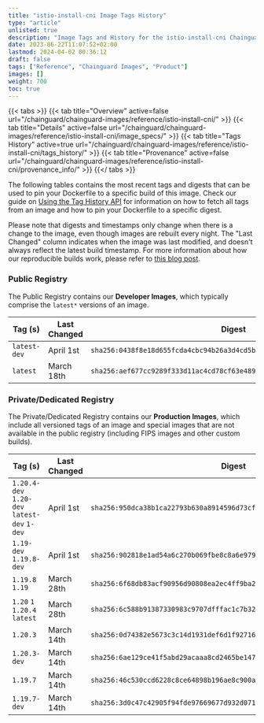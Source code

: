 ```yaml
---
title: "istio-install-cni Image Tags History"
type: "article"
unlisted: true
description: "Image Tags and History for the istio-install-cni Chainguard Image"
date: 2023-06-22T11:07:52+02:00
lastmod: 2024-04-02 00:36:12
draft: false
tags: ["Reference", "Chainguard Images", "Product"]
images: []
weight: 700
toc: true
---
```


{{< tabs >}}
{{< tab title="Overview" active=false url="/chainguard/chainguard-images/reference/istio-install-cni/" >}}
{{< tab title="Details" active=false url="/chainguard/chainguard-images/reference/istio-install-cni/image_specs/" >}}
{{< tab title="Tags History" active=true url="/chainguard/chainguard-images/reference/istio-install-cni/tags_history/" >}}
{{< tab title="Provenance" active=false url="/chainguard/chainguard-images/reference/istio-install-cni/provenance_info/" >}}
{{</ tabs >}}

The following tables contains the most recent tags and digests that can be used to pin your Dockerfile to a specific build of this image. Check our guide on [Using the Tag History API](/chainguard/chainguard-images/using-the-tag-history-api/) for information on how to fetch all tags from an image and how to pin your Dockerfile to a specific digest.

Please note that digests and timestamps only change when there is a change to the image, even though images are rebuilt every night. The "Last Changed" column indicates when the image was last modified, and doesn't always reflect the latest build timestamp. For more information about how our reproducible builds work, please refer to [this blog post](https://www.chainguard.dev/unchained/reproducing-chainguards-reproducible-image-builds).

### Public Registry
The Public Registry contains our **Developer Images**, which typically comprise the `latest*` versions of an image.

| Tag (s)       | Last Changed | Digest                                                                    |
|---------------|--------------|---------------------------------------------------------------------------|
|  `latest-dev` | April 1st    | `sha256:0438f8e18d655fcda4cbc94b26a3d4cd5b42abb79bf0d189d1b2b70d66354668` |
|  `latest`     | March 18th   | `sha256:aef677cc9289f333d11ac4cd78cf63e4897b71d1c0d2a5498c0ddc9cf822d705` |


### Private/Dedicated Registry
The Private/Dedicated Registry contains our **Production Images**, which include all versioned tags of an image and special images that are not available in the public registry (including FIPS images and other custom builds).

| Tag (s)                                       | Last Changed | Digest                                                                    |
|-----------------------------------------------|--------------|---------------------------------------------------------------------------|
|  `1.20.4-dev` `1.20-dev` `latest-dev` `1-dev` | April 1st    | `sha256:950dca38b1ca22793b630a8914596d73cf2a86fa00b10773c3396ab3955602cf` |
|  `1.19-dev` `1.19.8-dev`                      | April 1st    | `sha256:902818e1ad54a6c270b069fbe8c8a6e979b2c890443583671c232b5d6e4c6ccd` |
|  `1.19.8` `1.19`                              | March 28th   | `sha256:6f68db83acf90956d90808ea2ec4ff9ba264a45703828a0ad5f176cdd937f137` |
|  `1.20` `1` `1.20.4` `latest`                 | March 28th   | `sha256:6c588b91387330983c9707dfffac1c7b32c69e208c2b9aee421dfa6d1076d94d` |
|  `1.20.3`                                     | March 14th   | `sha256:0d74382e5673c3c14d1931def6d1f92716c173253993946e8042effc610c0edb` |
|  `1.20.3-dev`                                 | March 14th   | `sha256:6ae129ce41f5abd29acaaa8cd2465be1473bd467c9b20b10a7af1a53374b78a1` |
|  `1.19.7`                                     | March 14th   | `sha256:46c530ccd6228c8ce64898b196ae8c900a006d464d419e05d267436655bb9aa0` |
|  `1.19.7-dev`                                 | March 14th   | `sha256:3d0c47c42905f94fde97669677d932d07141d3890418da6b7188e4a6a440081e` |

